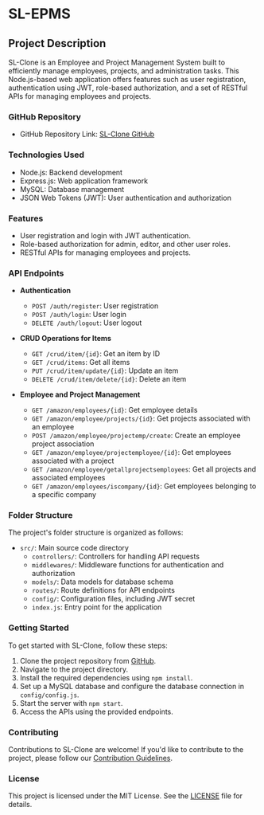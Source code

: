 # SL-EPMS 

## Project Description
SL-Clone is an Employee and Project Management System built to efficiently manage employees, projects, and administration tasks. This Node.js-based web application offers features such as user registration, authentication using JWT, role-based authorization, and a set of RESTful APIs for managing employees and projects.

### GitHub Repository
- GitHub Repository Link: [SL-Clone GitHub](https://github.com/RashanWeerasinghe/SL-Clone.git)

### Technologies Used
- Node.js: Backend development
- Express.js: Web application framework
- MySQL: Database management
- JSON Web Tokens (JWT): User authentication and authorization

### Features
- User registration and login with JWT authentication.
- Role-based authorization for admin, editor, and other user roles.
- RESTful APIs for managing employees and projects.

### API Endpoints
- **Authentication**
  - `POST /auth/register`: User registration
  - `POST /auth/login`: User login
  - `DELETE /auth/logout`: User logout

- **CRUD Operations for Items**
  - `GET /crud/item/{id}`: Get an item by ID
  - `GET /crud/items`: Get all items
  - `PUT /crud/item/update/{id}`: Update an item
  - `DELETE /crud/item/delete/{id}`: Delete an item

- **Employee and Project Management**
  - `GET /amazon/employees/{id}`: Get employee details
  - `GET /amazon/employee/projects/{id}`: Get projects associated with an employee
  - `POST /amazon/employee/projectemp/create`: Create an employee project association
  - `GET /amazon/employee/projectemployee/{id}`: Get employees associated with a project
  - `GET /amazon/employee/getallprojectsemployees`: Get all projects and associated employees
  - `GET /amazon/employees/iscompany/{id}`: Get employees belonging to a specific company

### Folder Structure
The project's folder structure is organized as follows:

- `src/`: Main source code directory
  - `controllers/`: Controllers for handling API requests
  - `middlewares/`: Middleware functions for authentication and authorization
  - `models/`: Data models for database schema
  - `routes/`: Route definitions for API endpoints
  - `config/`: Configuration files, including JWT secret
  - `index.js`: Entry point for the application

### Getting Started
To get started with SL-Clone, follow these steps:

1. Clone the project repository from [GitHub](https://github.com/RashanWeerasinghe/SL-Clone.git).
2. Navigate to the project directory.
3. Install the required dependencies using `npm install`.
4. Set up a MySQL database and configure the database connection in `config/config.js`.
5. Start the server with `npm start`.
6. Access the APIs using the provided endpoints.

### Contributing
Contributions to SL-Clone are welcome! If you'd like to contribute to the project, please follow our [Contribution Guidelines](CONTRIBUTING.md).

### License
This project is licensed under the MIT License. See the [LICENSE](LICENSE) file for details.

